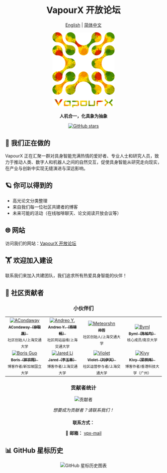 <div align="center">

# VapourX 开放论坛

</div>

<div align="center">

[English](./README.md) | [简体中文](./README-zh-CN.md)

</div>

<div align="center">
  <img src=".github/assets/vapourx-clean.jpg" alt="VapourX Logo" width="200" height="auto">

  <p><strong>人机合一，化具象为抽象</strong></p>

  <p>
    <a href="https://github.com/vapourx-scalelab/vapourx-scalelab.github.io/stargazers">
      <img src="https://img.shields.io/github/stars/vapourx-scalelab/vapourx-scalelab.github.io?style=social" alt="GitHub stars">
    </a>
  </p>
</div>




## 🚀 我们正在做的

VapourX 正在汇聚一群对具身智能充满热情的爱好者、专业人士和研究人员，致力于推动人类、数字人和机器人之间的自然交互，促使具身智能从研究走向现实，在产业与创新中实现无缝演进与深远影响。

## 🪐 你可以得到的

- 高光论文分类整理
- 来自我们每一位社区共建者的博客
- 未来可能的活动（在线咖啡聊天、论文阅读开放会议等）

## 🌐 网站

访问我们的网站：[VapourX 开放论坛](https://vapour-x.cn)

## 🏋️ 欢迎加入建设

联系我们来加入共建团队，我们追求所有热爱具身智能的伙伴！

## 👥 社区贡献者

<div align="center">
  <h3>小伙伴们</h3>

  <table>
    <tr>
      <td align="center">
        <a href="https://github.com/ACondaway">
          <img src="https://avatars.githubusercontent.com/u/115391544?v=4" width="100px;" alt="ACondaway"/>
          <br />
          <sub><b>ACondaway（徐聪晟）</b></sub>
        </a>
        <br />
        <sub>社区创始人/上海交通大学</sub>
      </td>
      <td align="center">
        <a href="https://github.com/hzyangjc">
          <img src="https://imgbucket-1313228125.cos.ap-shanghai.myqcloud.com/20250804004505453.jpg" width="100px;" alt="Andreo Y."/>
          <br />
          <sub><b>Andreo Y.（杨锦畅）</b></sub>
        </a>
        <br />
        <sub>社区网站运维/上海交通大学</sub>
      </td>
      <td align="center">
        <a href="https://github.com/HuaiNanPro">
          <img src="https://avatars.githubusercontent.com/u/165187020?v=4&size=64" width="100px;" alt="Meteorshn"/>
          <br />
          <sub><b>帅哲</b></sub>
        </a>
        <br />
        <sub>社区创始人/上海交通大学</sub>
      </td>
      <td align="center">
        <a href="https://github.com/byml-c">
          <img src="https://avatars.githubusercontent.com/u/57425001?v=4" width="100px;" alt="Byml"/>
          <br />
          <sub><b>Byml（陈柏均）</b></sub>
        </a>
        <br />
        <sub>核心成员/南京大学</sub>
      </td>
    </tr>
    <tr>
      <td align="center">
        <a href="https://github.com/BorisGuo6">
          <img src="https://youke1.picui.cn/s1/2025/08/11/689a01a8f0fda.jpg" width="100px;" alt="Boris Guo"/>
          <br />
          <sub><b>Boris（郭京翔）</b></sub>
        </a>
        <br />
        <sub>博客作者/新加坡国立大学</sub>
      </td>
      <td align="center">
        <a href="https://github.com/YuzhangLi2281">
          <img src="https://avatars.githubusercontent.com/u/217298943?s=400&u=63f06b4e33c059baf0e3c57088cc6c849aac36b0&v=4" width="100px;" alt="Jared Li"/>
          <br />
          <sub><b>Jared（李玉章）</b></sub>
        </a>
        <br />
        <sub>博客作者/上海交通大学</sub>
      </td>
      <td align="center">
        <a href="https://github.com/VioletEvar">
          <img src="https://avatars.githubusercontent.com/u/113980234?s=400&u=94b16ebe4a25261b0378f45773aa87fd180b4e71&v=4" width="100px;" alt="Violet"/>
          <br />
          <sub><b>Violet（刘伊天）</b></sub>
        </a>
        <br />
        <sub>社区运营参与者/上海交通大学</sub>
      </td>
      <td align="center">
        <a href="https://github.com/KolaKivy">
          <img src="https://avatars.githubusercontent.com/u/139439134?s=400&u=fced5ffd656a0fbf77c1f1c7054e4e3cfbaf33c5&v=4" width="100px;" alt="Kivy"/>
          <br />
          <sub><b>Kivy（梁棋炜）</b></sub>
        </a>
        <br />
        <sub>博客作者/香港科技大学（广州）</sub>
      </td>
    </tr>
  </table>

  <h3>贡献者统计</h3>
  <img src="https://contrib.rocks/image?repo=vapourx-scalelab/vapourx-scalelab.github.io" alt="贡献者" />

  <p><em>想要成为贡献者？请联系我们！</em></p>

  <div style="margin-top: 20px;">
    <p><strong>联系方式：</strong></p>
    <p>
      📧 <strong>邮箱：</strong> <a href="mailto:acondaway@sjtu.edu.cn">vpx-mail</a>
    </p>
  </div>
</div>

## 📊 GitHub 星标历史

<div align="center">
  <img src="https://api.star-history.com/svg?repos=vapourx-scalelab/vapourx-scalelab.github.io&type=Date" alt="GitHub 星标历史图表" width="300" height="auto" style="max-width: 100%; height: auto;">
</div>
